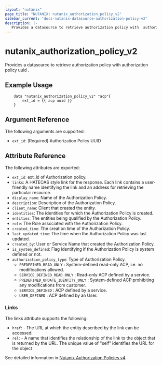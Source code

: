 ```yaml
---
layout: "nutanix"
page_title: "NUTANIX: nutanix_authorization_policy_v2"
sidebar_current: "docs-nutanix-datasource-authorization-policy-v2"
description: |-
   Provides a datasource to retrieve authorization policy with  authorization policy uuid .
---
```

# nutanix_authorization_policy_v2

Provides a datasource to retrieve authorization policy with  authorization policy uuid .

## Example Usage

```hcl
    data "nutanix_authorization_policy_v2" "acp"{
        ext_id = {{ acp uuid }}
    }

```

## Argument Reference

The following arguments are supported:

* `ext_id`: (Required) Authorization Policy UUID

## Attribute Reference

The following attributes are exported:
* `ext_id`: ext_id of Authorization policy.
* `links`: A HATEOAS style link for the response. Each link contains a user-friendly name identifying the link and an address for retrieving the particular resource.
* `display_name`: Name of the Authorization Policy.
* `description`: Description of the Authorization Policy.
* `client_name`: Client that created the entity.
* `identities`: The identities for which the Authorization Policy is created.
* `entities`: The entities being qualified by the Authorization Policy.
* `role`: The Role associated with the Authorization Policy.
* `created_time`: The creation time of the Authorization Policy.
* `last_updated_time`: The time when the Authorization Policy was last updated.
* `created_by`: User or Service Name that created the Authorization Policy.
* `is_system_defined`: Flag identifying if the Authorization Policy is system defined or not.
* `authorization_policy_type`: Type of Authorization Policy.
    * `PREDEFINED_READ_ONLY` : System-defined read-only ACP, i.e. no modifications allowed.
    * `SERVICE_DEFINED_READ_ONLY` : Read-only ACP defined by a service.
    * `PREDEFINED_UPDATE_IDENTITY_ONLY` : System-defined ACP prohibiting any modifications from customer.
    * `SERVICE_DEFINED` : ACP defined by a service.
    * `USER_DEFINED` : ACP defined by an User.


### Links

The links attribute supports the following:

* `href`: - The URL at which the entity described by the link can be accessed.
* `rel`: - A name that identifies the relationship of the link to the object that is returned by the URL. The unique value of "self" identifies the URL for the object


See detailed information in [Nutanix Authorization Policies v4](https://developers.nutanix.com/api-reference?namespace=iam&version=v4.0).
